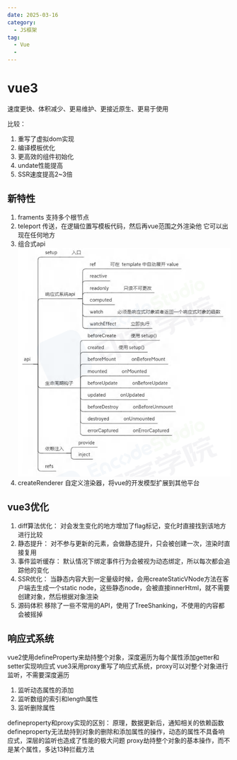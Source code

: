 ```yaml
---
date: 2025-03-16
category:
  - JS框架
tag:
  - Vue
  - 
---
```



# vue3
速度更快、体积减少、更易维护、更接近原生、更易于使用

比较：
1. 重写了虚拟dom实现
2. 编译模板优化
3. 更高效的组件初始化
4. undate性能提高
5. SSR速度提高2~3倍

## 新特性
1. framents
支持多个根节点
2. teleport
传送，在逻辑位置写模板代码，然后再vue范围之外渲染他
它可以出现在任何地方
3. 组合式api
![alt text](<WH2WS~N$UZ9)}8Z8651L7C8.png>)
4. createRenderer
自定义渲染器，将vue的开发模型扩展到其他平台

## vue3优化

1. diff算法优化：
对会发生变化的地方增加了flag标记，变化时直接找到该地方进行比较
2. 静态提升：
对不参与更新的元素，会做静态提升，只会被创建一次，渲染时直接复用
3. 事件监听缓存：
默认情况下绑定事件行为会被视为动态绑定，所以每次都会追踪他的变化
4. SSR优化：
当静态内容大到一定量级时候，会用createStaticVNode方法在客户端去生成一个static node，这些静态node，会被直接innerHtml，就不需要创建对象，然后根据对象渲染
5. 源码体积
移除了一些不常用的API，使用了TreeShanking，不使用的内容都会被摇掉

## 响应式系统
vue2使用defineProperty来劫持整个对象，深度遍历为每个属性添加getter和setter实现响应式
vue3采用proxy重写了响应式系统，proxy可以对整个对象进行监听，不需要深度遍历
1. 监听动态属性的添加
2. 监听数组的索引和length属性
3. 监听删除属性

defineproperty和proxy实现的区别：
原理，数据更新后，通知相关的依赖函数
defineproperty无法劫持到对象的删除和添加属性的操作，动态的属性不具备响应式，深层的监听也造成了性能的极大问题
proxy劫持整个对象的基本操作，而不是某个属性，多达13种拦截方法